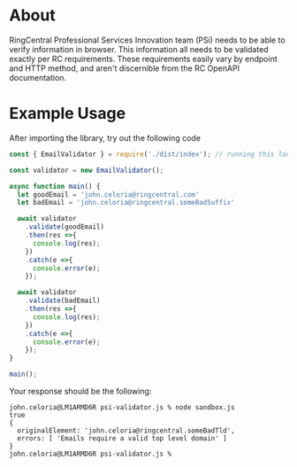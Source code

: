 # About
RingCentral Professional Services Innovation team (PSi) needs to be able to verify information in browser. 
This information all needs to be validated exactly per RC requirements. These requirements easily vary by endpoint and 
HTTP method, and aren't discernible from the RC OpenAPI documentation.

# Example Usage
After importing the library, try out the following code

```js
const { EmailValidator } = require('./dist/index'); // running this locally

const validator = new EmailValidator();

async function main() {
  let goodEmail = 'john.celoria@ringcentral.com'
  let badEmail = 'john.celoria@ringcentral.someBadSuffix'

  await validator
    .validate(goodEmail)
    .then(res =>{
      console.log(res);
    })
    .catch(e =>{
      console.error(e);
    });

  await validator
    .validate(badEmail)
    .then(res =>{
      console.log(res);
    })
    .catch(e =>{
      console.error(e);
    });
}

main();
```

Your response should be the following: 

```shell
john.celoria@LM1ARMD6R psi-validator.js % node sandbox.js
true
{
  originalElement: 'john.celoria@ringcentral.someBadTld',
  errors: [ 'Emails require a valid top level domain' ]
}
john.celoria@LM1ARMD6R psi-validator.js % 
```